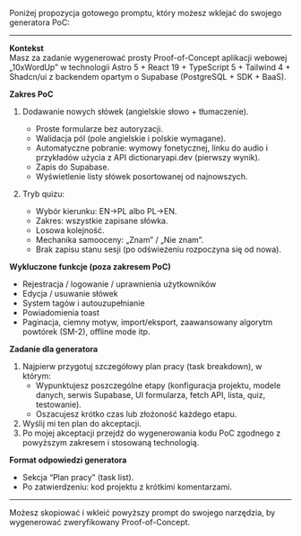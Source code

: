Poniżej propozycja gotowego promptu, który możesz wklejać do swojego generatora PoC:

---

**Kontekst**  
Masz za zadanie wygenerować prosty Proof-of-Concept aplikacji webowej „10xWordUp” w technologii Astro 5 + React 19 + TypeScript 5 + Tailwind 4 + Shadcn/ui z backendem opartym o Supabase (PostgreSQL + SDK + BaaS).

**Zakres PoC**

1. Dodawanie nowych słówek (angielskie słowo + tłumaczenie).
   - Proste formularze bez autoryzacji.
   - Walidacja pól (pole angielskie i polskie wymagane).
   - Automatyczne pobranie: wymowy fonetycznej, linku do audio i przykładów użycia z API dictionaryapi.dev (pierwszy wynik).
   - Zapis do Supabase.
   - Wyświetlenie listy słówek posortowanej od najnowszych.

2. Tryb quizu:
   - Wybór kierunku: EN→PL albo PL→EN.
   - Zakres: wszystkie zapisane słówka.
   - Losowa kolejność.
   - Mechanika samooceny: „Znam” / „Nie znam”.
   - Brak zapisu stanu sesji (po odświeżeniu rozpoczyna się od nowa).

**Wykluczone funkcje (poza zakresem PoC)**

- Rejestracja / logowanie / uprawnienia użytkowników
- Edycja / usuwanie słówek
- System tagów i autouzupełnianie
- Powiadomienia toast
- Paginacja, ciemny motyw, import/eksport, zaawansowany algorytm powtórek (SM-2), offline mode itp.

**Zadanie dla generatora**

1. Najpierw przygotuj szczegółowy plan pracy (task breakdown), w którym:
   - Wypunktujesz poszczególne etapy (konfiguracja projektu, modele danych, serwis Supabase, UI formularza, fetch API, lista, quiz, testowanie).
   - Oszacujesz krótko czas lub złożoność każdego etapu.
2. Wyślij mi ten plan do akceptacji.
3. Po mojej akceptacji przejdź do wygenerowania kodu PoC zgodnego z powyższym zakresem i stosowaną technologią.

**Format odpowiedzi generatora**

- Sekcja “Plan pracy” (task list).
- Po zatwierdzeniu: kod projektu z krótkimi komentarzami.

---

Możesz skopiować i wkleić powyższy prompt do swojego narzędzia, by wygenerować zweryfikowany Proof-of-Concept.
